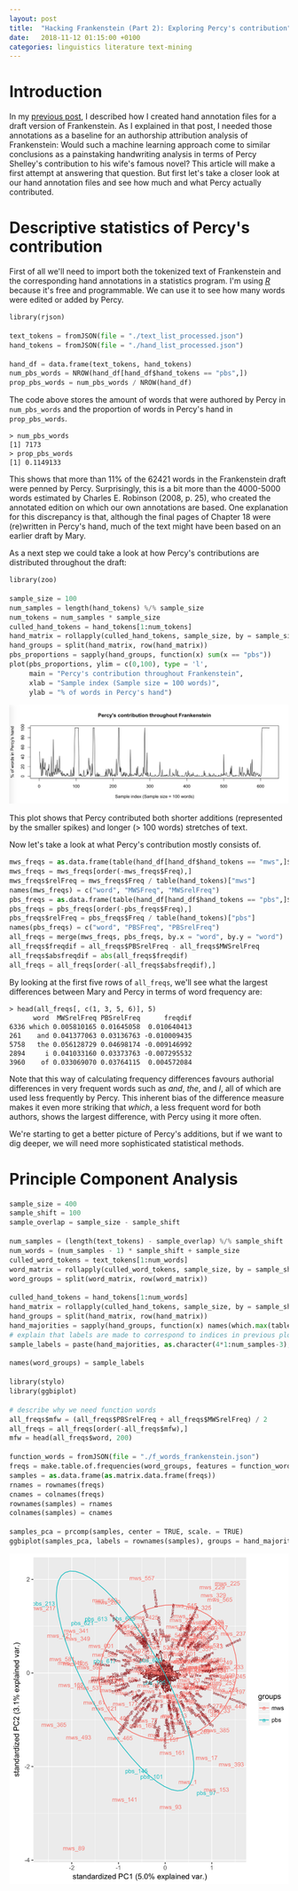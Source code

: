 ```yaml
---
layout: post
title:  "Hacking Frankenstein (Part 2): Exploring Percy's contribution"
date:   2018-11-12 01:15:00 +0100
categories: linguistics literature text-mining
---
```


# Introduction

In my [previous post](http://www.timzee.nl/linguistics/literature/text-mining/2018/05/21/frankenstein1.html), I described how I created hand annotation files for a draft version of Frankenstein. As I explained in that post, I needed those annotations as a baseline for an authorship attribution analysis of Frankenstein: Would such a machine learning approach come to similar conclusions as a painstaking handwriting analysis in terms of Percy Shelley's contribution to his wife's famous novel? This article will make a first attempt at answering that question. But first let's take a closer look at our hand annotation files and see how much and what Percy actually contributed.

# Descriptive statistics of Percy's contribution

First of all we'll need to import both the tokenized text of Frankenstein and the corresponding hand annotations in a statistics program. I'm using [*R*](https://www.r-project.org) because it's free and programmable. We can use it to see how many words were edited or added by Percy.

```python
library(rjson)

text_tokens = fromJSON(file = "./text_list_processed.json")
hand_tokens = fromJSON(file = "./hand_list_processed.json")

hand_df = data.frame(text_tokens, hand_tokens)
num_pbs_words = NROW(hand_df[hand_df$hand_tokens == "pbs",])
prop_pbs_words = num_pbs_words / NROW(hand_df)
```
The code above stores the amount of words that were authored by Percy in `num_pbs_words` and the proportion of words in Percy's hand in `prop_pbs_words`.
```
> num_pbs_words
[1] 7173
> prop_pbs_words
[1] 0.1149133
```
This shows that more than 11% of the 62421 words in the Frankenstein draft were penned by Percy. Surprisingly, this is a bit more than the 4000-5000 words estimated by Charles E. Robinson (2008, p. 25), who created the annotated edition on which our own annotations are based. One explanation for this discrepancy is that, although the final pages of Chapter 18 were (re)written in Percy's hand, much of the text might have been based on an earlier draft by Mary.

As a next step we could take a look at how Percy's contributions are distributed throughout the draft:

```python
library(zoo)

sample_size = 100
num_samples = length(hand_tokens) %/% sample_size
num_tokens = num_samples * sample_size
culled_hand_tokens = hand_tokens[1:num_tokens]
hand_matrix = rollapply(culled_hand_tokens, sample_size, by = sample_size, c)
hand_groups = split(hand_matrix, row(hand_matrix))
pbs_proportions = sapply(hand_groups, function(x) sum(x == "pbs"))
plot(pbs_proportions, ylim = c(0,100), type = 'l',
     main = "Percy's contribution throughout Frankenstein",
     xlab = "Sample index (Sample size = 100 words)",
     ylab = "% of words in Percy's hand")
```

![alt text](https://github.com/timjzee/frankenstein-v2/blob/master/articles/PBS_percentage.png?raw=true "Percentage of Percy's hand")

This plot shows that Percy contributed both shorter additions (represented by the smaller spikes) and longer (> 100 words) stretches of text.


Now let's take a look at what Percy's contribution mostly consists of.
```python
mws_freqs = as.data.frame(table(hand_df[hand_df$hand_tokens == "mws",]$text_tokens))
mws_freqs = mws_freqs[order(-mws_freqs$Freq),]
mws_freqs$relFreq = mws_freqs$Freq / table(hand_tokens)["mws"]
names(mws_freqs) = c("word", "MWSFreq", "MWSrelFreq")
pbs_freqs = as.data.frame(table(hand_df[hand_df$hand_tokens == "pbs",]$text_tokens))
pbs_freqs = pbs_freqs[order(-pbs_freqs$Freq),]
pbs_freqs$relFreq = pbs_freqs$Freq / table(hand_tokens)["pbs"]
names(pbs_freqs) = c("word", "PBSFreq", "PBSrelFreq")
all_freqs = merge(mws_freqs, pbs_freqs, by.x = "word", by.y = "word")
all_freqs$freqdif = all_freqs$PBSrelFreq - all_freqs$MWSrelFreq
all_freqs$absfreqdif = abs(all_freqs$freqdif)
all_freqs = all_freqs[order(-all_freqs$absfreqdif),]
```
By looking at the first five rows of `all_freqs`, we'll see what the largest differences between Mary and Percy in terms of word frequency are:
```
> head(all_freqs[, c(1, 3, 5, 6)], 5)
      word  MWSrelFreq PBSrelFreq      freqdif
6336 which 0.005810165 0.01645058  0.010640413
261    and 0.041377063 0.03136763 -0.010009435
5758   the 0.056128729 0.04698174 -0.009146992
2894     i 0.041033160 0.03373763 -0.007295532
3960    of 0.033069070 0.03764115  0.004572084
```
Note that this way of calculating frequency differences favours authorial differences in very frequent words such as *and*, *the*, and *I*, all of which are used less frequently by Percy. This inherent bias of the difference measure makes it even more striking that *which*, a less frequent word for both authors, shows the largest difference, with Percy using it more often.

We're starting to get a better picture of Percy's additions, but if we want to dig deeper, we will need more sophisticated statistical methods.

# Principle Component Analysis

```python
sample_size = 400
sample_shift = 100
sample_overlap = sample_size - sample_shift

num_samples = (length(text_tokens) - sample_overlap) %/% sample_shift
num_words = (num_samples - 1) * sample_shift + sample_size
culled_word_tokens = text_tokens[1:num_words]
word_matrix = rollapply(culled_word_tokens, sample_size, by = sample_shift, c)
word_groups = split(word_matrix, row(word_matrix))

culled_hand_tokens = hand_tokens[1:num_words]
hand_matrix = rollapply(culled_hand_tokens, sample_size, by = sample_shift, c)
hand_groups = split(hand_matrix, row(hand_matrix))
hand_majorities = sapply(hand_groups, function(x) names(which.max(table(x))))
# explain that labels are made to correspond to indices in previous plot
sample_labels = paste(hand_majorities, as.character(4*1:num_samples-3), sep = "_")

names(word_groups) = sample_labels

library(stylo)
library(ggbiplot)

# describe why we need function words
all_freqs$mfw = (all_freqs$PBSrelFreq + all_freqs$MWSrelFreq) / 2
all_freqs = all_freqs[order(-all_freqs$mfw),]
mfw = head(all_freqs$word, 200)

function_words = fromJSON(file = "./f_words_frankenstein.json")
freqs = make.table.of.frequencies(word_groups, features = function_words)
samples = as.data.frame(as.matrix.data.frame(freqs))
rnames = rownames(freqs)
cnames = colnames(freqs)
rownames(samples) = rnames
colnames(samples) = cnames

samples_pca = prcomp(samples, center = TRUE, scale. = TRUE)
ggbiplot(samples_pca, labels = rownames(samples), groups = hand_majorities, var.axes = TRUE, var.scale = 0.2, varname.adjust = 8, ellipse = TRUE, varname.size = 2)

```

![alt text](https://github.com/timjzee/frankenstein-v2/blob/master/articles/pca_frankenstein.png?raw=true "PCA of Frankenstein")
